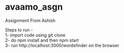 # avaamo_asgn
Assignment From Ashish

Steps to run -<br>
1- import code using git clone<br>
2- do npm install and then npm start<br>
3- run http://localhost:3000/wordsfinder on the browser <br>

